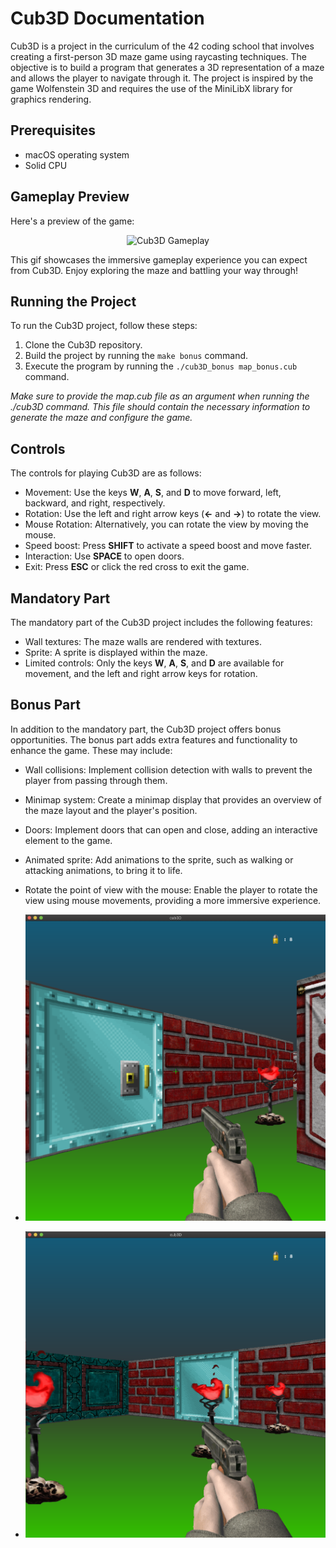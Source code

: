 # Cub3D Documentation

Cub3D is a project in the curriculum of the 42 coding school that involves creating a first-person 3D maze game using raycasting techniques. The objective is to build a program that generates a 3D representation of a maze and allows the player to navigate through it. The project is inspired by the game Wolfenstein 3D and requires the use of the MiniLibX library for graphics rendering.

## Prerequisites

- macOS operating system
- Solid CPU

## Gameplay Preview
Here's a preview of the game:
 <div align="center">

![Cub3D Gameplay](gameplay.gif)

</div>

This gif showcases the immersive gameplay experience you can expect from Cub3D. Enjoy exploring the maze and battling your way through!

## Running the Project

To run the Cub3D project, follow these steps:
1. Clone the Cub3D repository.
2. Build the project by running the `make bonus` command.
3. Execute the program by running the `./cub3D_bonus map_bonus.cub` command.

*Make sure to provide the map.cub file as an argument when running the ./cub3D command. This file should contain the necessary information to generate the maze and configure the game.*

## Controls

The controls for playing Cub3D are as follows:

- Movement: Use the keys **W**, **A**, **S**, and **D** to move forward, left, backward, and right, respectively.
- Rotation: Use the left and right arrow keys (**←** and **→**) to rotate the view.
- Mouse Rotation: Alternatively, you can rotate the view by moving the mouse.
- Speed boost: Press  **SHIFT** to activate a speed boost and move faster.
- Interaction: Use **SPACE** to open doors.
- Exit: Press **ESC** or click the red cross to exit the game.

## Mandatory Part

The mandatory part of the Cub3D project includes the following features:

- Wall textures: The maze walls are rendered with textures.
- Sprite: A sprite is displayed within the maze.
- Limited controls: Only the keys **W**, **A**, **S**, and **D** are available for movement, and the left and right arrow keys for rotation.

## Bonus Part

In addition to the mandatory part, the Cub3D project offers bonus opportunities. The bonus part adds extra features and functionality to enhance the game. These may include:

- Wall collisions: Implement collision detection with walls to prevent the player from passing through them.
- Minimap system: Create a minimap display that provides an overview of the maze layout and the player's position.
- Doors: Implement doors that can open and close, adding an interactive element to the game.
- Animated sprite: Add animations to the sprite, such as walking or attacking animations, to bring it to life.
- Rotate the point of view with the mouse: Enable the player to rotate the view using mouse movements, providing a more immersive experience.

- ![Description 1](https://github.com/Khoubaib-Boughalmi/cub3D/blob/main/assets/2.png)
- ![Description 1](https://github.com/Khoubaib-Boughalmi/cub3D/blob/main/assets/3.png)
